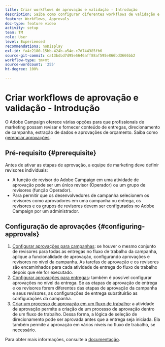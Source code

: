```yaml
---
title: Criar workflows de aprovação e validação - Introdução
description: Saiba como configurar diferentes workflows de validação e aprovação.
feature: Workflows, Approvals
doc-type: feature video
activity: setup
team: TM
role: User
level: Experienced
recommendations: noDisplay
exl-id: fa4c2180-15bb-424b-a54e-c7d744385fb6
source-git-commit: ca13bdbd7d95e6646aff88af595e866bd3666bb2
workflow-type: tm+mt
source-wordcount: '255'
ht-degree: 100%

---
```


# Criar workflows de aprovação e validação - Introdução

O Adobe Campaign oferece várias opções para que profissionais de marketing possam revisar e fornecer conteúdo de entregas, direcionamento de campanha, extração de dados e aprovações de orçamento. Saiba como [gerenciar aprovações](/help/process-management/create-approvals-and-validation-workflows/manage-approvals.md).

## Pré-requisito {#prerequisite}

Antes de ativar as etapas de aprovação, a equipe de marketing deve definir revisores individuais:

* A função de revisor do Adobe Campaign em uma atividade de aprovação pode ser um único revisor (Operador) ou um grupo de revisores (função Operador).
* Para permitir que os desenvolvedores de campanha selecionem os revisores como aprovadores em uma campanha ou entrega, os revisores e os grupos de revisores devem ser configurados no Adobe Campaign por um administrador.

## Configuração de aprovações {#configuring-approvals}

1. [Configurar aprovações para campanhas](/help/process-management/create-approvals-and-validation-workflows/configure-approvals-for-campaigns.md): se houver o mesmo conjunto de revisores para todas as entregas no fluxo de trabalho da campanha, aplique a funcionalidade de aprovação, configurando aprovações e revisores no nível da campanha. As tarefas de aprovação e os revisores são encaminhados para cada atividade de entrega do fluxo de trabalho depois que ele for executado.
2. [Configurar aprovações para entregas](/help/process-management/create-approvals-and-validation-workflows/configure-approvals-for-deliveries.md): também é possível configurar aprovações no nível da entrega. Se as etapas de aprovação de entrega e os revisores forem diferentes das etapas de aprovação da campanha e seus revisores, as configurações de entrega substituirão as configurações da campanha.
3. [Criar um processo de aprovação em um fluxo de trabalho](/help/process-management/create-approvals-and-validation-workflows/create-approval-process-in-a-workflow.md): a atividade de aprovação permite a criação de um processo de aprovação dentro de um fluxo de trabalho. Dessa forma, a lógica de seleção de direcionamento pode ser aprovada antes que a entrega seja iniciada. Ela também permite a aprovação em vários níveis no fluxo de trabalho, se necessário.

Para obter mais informações, consulte a [documentação](https://experienceleague.adobe.com/docs/campaign-classic/using/automating-with-workflows/flow-control-activities/approval.html?lang=pt-BR).
